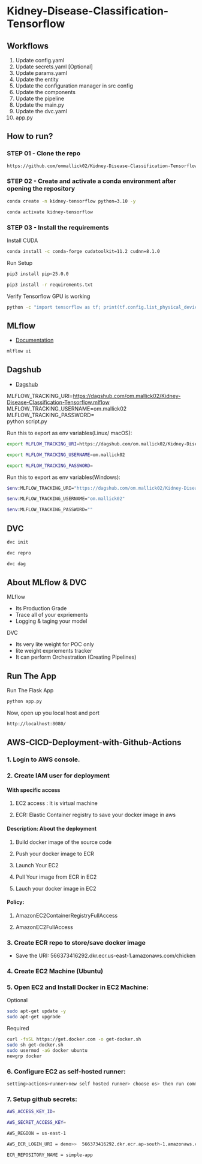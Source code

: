 # Kidney-Disease-Classification-Tensorflow

## Workflows

1. Update config.yaml
2. Update secrets.yaml [Optional]
3. Update params.yaml
4. Update the entity
5. Update the configuration manager in src config
6. Update the components
7. Update the pipeline 
8. Update the main.py
9. Update the dvc.yaml
10. app.py

## How to run?

### STEP 01 - Clone the repo

```bash
https://github.com/ommallick02/Kidney-Disease-Classification-Tensorflow
```
### STEP 02 - Create and activate a conda environment after opening the repository

```bash
conda create -n kidney-tensorflow python=3.10 -y
```

```bash
conda activate kidney-tensorflow
```

### STEP 03 - Install the requirements

Install CUDA

```bash
conda install -c conda-forge cudatoolkit=11.2 cudnn=8.1.0
```

Run Setup

```bash
pip3 install pip<25.0.0
```

```bash
pip3 install -r requirements.txt
```

Verify Tensorflow GPU is working

```bash
python -c "import tensorflow as tf; print(tf.config.list_physical_devices('GPU'))"
```

## MLflow

- [Documentation](https://mlflow.org/docs/latest/index.html)

```bash
mlflow ui
```

## Dagshub

- [Dagshub](https://dagshub.com/)

MLFLOW_TRACKING_URI=https://dagshub.com/om.mallick02/Kidney-Disease-Classification-Tensorflow.mlflow \
MLFLOW_TRACKING_USERNAME=om.mallick02 \
MLFLOW_TRACKING_PASSWORD= \
python script.py

Run this to export as env variables(Linux/ macOS):

```bash
export MLFLOW_TRACKING_URI=https://dagshub.com/om.mallick02/Kidney-Disease-Classification-Tensorflow.mlflow
```

```bash
export MLFLOW_TRACKING_USERNAME=om.mallick02 
```

```bash
export MLFLOW_TRACKING_PASSWORD=
```

Run this to export as env variables(Windows):

```bash
$env:MLFLOW_TRACKING_URI="https://dagshub.com/om.mallick02/Kidney-Disease-Classification-Tensorflow.mlflow"
```

```bash
$env:MLFLOW_TRACKING_USERNAME="om.mallick02"
```

```bash
$env:MLFLOW_TRACKING_PASSWORD=""
```

## DVC

```bash
dvc init
```

```bash
dvc repro
```

```bash
dvc dag
```

## About MLflow & DVC

MLflow

 - Its Production Grade
 - Trace all of your expriements
 - Logging & taging your model

DVC 

 - Its very lite weight for POC only
 - lite weight expriements tracker
 - It can perform Orchestration (Creating Pipelines)

## Run The App

Run The Flask App

```bash
python app.py
```

Now, open up you local host and port

```bash
http://localhost:8080/
```

## AWS-CICD-Deployment-with-Github-Actions

### 1. Login to AWS console.

### 2. Create IAM user for deployment

#### With specific access

1. EC2 access : It is virtual machine

2. ECR: Elastic Container registry to save your docker image in aws

#### Description: About the deployment

1. Build docker image of the source code

2. Push your docker image to ECR

3. Launch Your EC2 

4. Pull Your image from ECR in EC2

5. Lauch your docker image in EC2

#### Policy:

1. AmazonEC2ContainerRegistryFullAccess

2. AmazonEC2FullAccess

### 3. Create ECR repo to store/save docker image

- Save the URI: 566373416292.dkr.ecr.us-east-1.amazonaws.com/chicken
	
### 4. Create EC2 Machine (Ubuntu) 

### 5. Open EC2 and Install Docker in EC2 Machine:
		
Optional

```bash
sudo apt-get update -y
sudo apt-get upgrade
```

Required

```bash
curl -fsSL https://get.docker.com -o get-docker.sh
sudo sh get-docker.sh
sudo usermod -aG docker ubuntu
newgrp docker
```
	
### 6. Configure EC2 as self-hosted runner:

```bash
setting>actions>runner>new self hosted runner> choose os> then run command one by one
```

### 7. Setup github secrets:

```bash
AWS_ACCESS_KEY_ID=

AWS_SECRET_ACCESS_KEY=

AWS_REGION = us-east-1

AWS_ECR_LOGIN_URI = demo>>  566373416292.dkr.ecr.ap-south-1.amazonaws.com

ECR_REPOSITORY_NAME = simple-app
```
